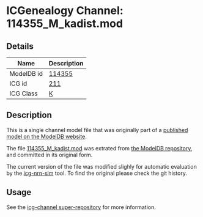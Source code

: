 # ICGenealogy Channel: 114355\_M\_kadist.mod

## Details

Name | Description
---- | -----------
ModelDB id | [114355](http://senselab.med.yale.edu/ModelDB/ShowModel.cshtml?model=114355)
ICG id | [211](http://icg.neurotheory.ox.ac.uk/channels/1/211)
ICG Class | [K](http://icg.neurotheory.ox.ac.uk/channels/1)

## Description

This is a single channel model file that was originally part of a [published model on the ModelDB website](http://senselab.med.yale.edu/ModelDB/ShowModel.cshtml?model=114355).


The file [114355\_M\_kadist.mod](114355_M_kadist.mod) was extrated from [the ModelDB repository](http://senselab.med.yale.edu/ModelDB/ShowModel.cshtml?model=114355), and committed in its original form.

The current version of the file was modified slighly for automatic evaluation by the [icg-nrn-sim](https://github.com/icgenealogy/icg-nrn-sim) tool. To find the original please check the git history.


## Usage

See the [icg-channel super-repository](https://github.com/icgenealogy/icg-channels) for more information.